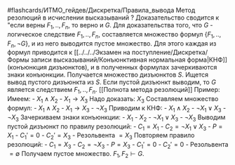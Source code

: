 #flashcards/ИТМО_гейдев/Дискретка/Правила_вывода
Метод резолюций в исчислении высказываний
?
Доказательство сводится к "если верны $F_1, .., F_n$, то верно и $G$.
Для доказательства того, что $G$ - логическое следствие $F_1, .., F_n$, составляется множество формул $\{F_1, .., F_n, \lnot G\}$, и из него выводится пустое множество.
Для этого каждая из формул приводится к [[../../../Экзамен на поступление/Дискретка/Формы записи высказываний/Конъюнктивная нормальная форма|КНФ]] (конъюнкция дизъюнктов), и в полученных формулах зачеркиваются знаки конъюнкции. Получается множество дизъюнктов $S$. Ищется вывод пустого дизъюнкта из $S$.
Если пустой дизъюнкт выводим, то $G$ является следствием $F_1, .., F_n$.
[[Полнота метода резолюций]]
Пример:
	Имеем:
		- $X_1 \wedge X_2$
		- $X_1 \to X_3$
	Надо доказать: $X_3$
	Составляем множество формул:
		- $X_1 \wedge X_2$
		- $X_1 \to X_3$
		- $\lnot X_3$
	Приводим к КНФ:
		- $X_1 \wedge X_2$
		- $\lnot X_1 \vee X_3$
		- $\lnot X_3$
	Зачеркиваем знаки конъюнкции:
		- $X_1$
		- $X_2$
		- $\lnot X_1 \vee X_3$
		- $\lnot X_3$
	Выводим пустой дизъюнкт по правилу резолюций:
		- $C_1 = X_1$
		- $C_2 = \lnot X_1 \vee X_3$
		- $P = X_1$
		- $C_1' = 0$
		- $C_2' = X_3$
		- Резольвента $= X_3$
	Повторяем правило резолюций:
		- $C_1 = X_3$
		- $C_2 = \lnot X_3$
		- $P = X_3$
		- $C_1' = 0$
		- $C_2' = 0$
		- Резольвента $= \emptyset$
	Получаем пустое множество. $F_1, F_2 \vdash G$.
	